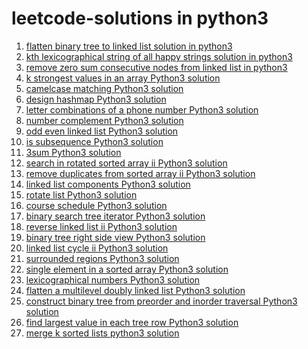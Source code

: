 # leetcode-solutions in python3
1. [flatten binary tree to linked list solution in python3](https://leetcode.com/problems/flatten-binary-tree-to-linked-list/discuss/681774/python3-solution-using-postorder-traversal-o1-space-complexity) </br>
2. [kth lexicographical string of all happy strings solution in python3](https://leetcode.com/problems/the-k-th-lexicographical-string-of-all-happy-strings-of-length-n/discuss/676440/python3-on-solution-using-math-with-clear-explanation)
3. [remove zero sum consecutive nodes from linked list in python3](https://leetcode.com/problems/remove-zero-sum-consecutive-nodes-from-linked-list/discuss/675308/python3-simple-solution)
4. [k strongest values in an array Python3 solution](https://leetcode.com/problems/the-k-strongest-values-in-an-array/discuss/674710/python3-solution-beats-100-of-submissions)
5. [camelcase matching Python3 solution](https://leetcode.com/problems/camelcase-matching/discuss/673354/simple-solution-in-python3-olenquerieslenpattern)
6. [design hashmap Python3 solution](https://leetcode.com/problems/design-hashmap/discuss/452263/python3-simple-solution-put-o1-get-o1-remove-o1)
7. [letter combinations of a phone number Python3 solution](https://leetcode.com/problems/letter-combinations-of-a-phone-number/discuss/466119/python3-solution-using-backtracking)
8. [number complement Python3 solution](https://leetcode.com/problems/number-complement/discuss/450983/python3) </br>
9. [odd even linked list Python3 solution](https://leetcode.com/problems/odd-even-linked-list/discuss/670962/python3-simple-solution-in-on) </br>
10. [is subsequence Python3 solution](https://leetcode.com/problems/is-subsequence/discuss/450936/python3-on) </br>
11. [3sum Python3 solution](https://leetcode.com/problems/3sum/discuss/509304/Python3-0(n2)-solution) </br>
12. [search in rotated sorted array ii Python3 solution](https://leetcode.com/problems/search-in-rotated-sorted-array-ii/discuss/509530/Python3-Solution-O(n)-in-worst-case) </br>
13. [remove duplicates from sorted array ii Python3 solution](https://leetcode.com/problems/remove-duplicates-from-sorted-array-ii/discuss/509355/python3-on-time-on-space) </br>
14. [linked list components Python3 solution](https://leetcode.com/problems/linked-list-components/discuss/672843/python3-simple-and-straightforward-on-soluiton) </br>
15. [rotate list Python3 solution](https://leetcode.com/problems/rotate-list/discuss/509348/python3-on-time) </br>
16. [course schedule Python3 solution](https://leetcode.com/problems/course-schedule/discuss/528682/Python3-solution-using-DFS-to-check-for-the-cycle-in-the-graph) </br>
17. [binary search tree iterator Python3 solution](https://leetcode.com/problems/binary-search-tree-iterator/discuss/512926/python3-solution-using-queue) </br>
18. [reverse linked list ii Python3 solution](https://leetcode.com/problems/reverse-linked-list-ii/discuss/509552/python3-solution-in-single-pass-and-o1-space) </br>
19. [binary tree right side view Python3 solution](https://leetcode.com/problems/binary-tree-right-side-view/discuss/512934/python3-solution) </br>
20. [linked list cycle ii Python3 solution](https://leetcode.com/problems/linked-list-cycle-ii/discuss/488739/Python3-two-pointer-approach) </br>
21. [surrounded regions Python3 solution](https://leetcodex.xyz/problems/surrounded-regions/discuss/526539/Python3-dfs-solution) </br>
22. [single element in a sorted array Python3 solution](https://leetcodex.xyz/problems/single-element-in-a-sorted-array/discuss/509638/Python3-using-xor) </br>
23. [lexicographical numbers Python3 solution](https://leetcode.com/problems/lexicographical-numbers/discuss/688372/Python3-solution-using-DFS)
24. [flatten a multilevel doubly linked list Python3 solution](https://leetcode.com/problems/flatten-a-multilevel-doubly-linked-list/discuss/695233/Python3-solution-using-recursion)
25. [construct binary tree from preorder and inorder traversal Python3 solution](https://leetcode.com/problems/construct-binary-tree-from-preorder-and-inorder-traversal/discuss/488780/Python3-recursive-approach)
26. [find largest value in each tree row Python3 solution](https://leetcode.com/problems/find-largest-value-in-each-tree-row/discuss/695348/Python3-preorder-traversal-solution)
27. [merge k sorted lists python3 solution](https://leetcode.com/problems/merge-k-sorted-lists/discuss/703614/Python3-solution-using-heapq)
